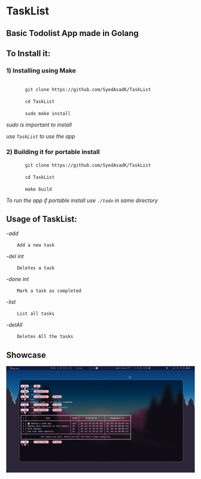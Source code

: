 # TaskList

## Basic Todolist App made in Golang
## To Install it:
### 1) Installing using Make
```

       git clone https://github.com/SyedAsadK/TaskList
    
       cd TaskList 

       sudo make install

```
_sudo is important to install_

_use `TaskList` to use the app_ 

### 2) Building it for portable install 

```
       git clone https://github.com/SyedAsadK/TaskList
    
       cd TaskList 
        
       make build

```

 _To run the app if portable install use `./todo` in same directory_

## Usage of TaskList:

  _-add_

    	Add a new task

  _-del int_

    	Deletes a task

 _-done int_

    	Mark a task as completed

  _-list_

    	List all tasks

  _-delAll_

        Deletes All the tasks


## Showcase
![Showcase](ss.png)
